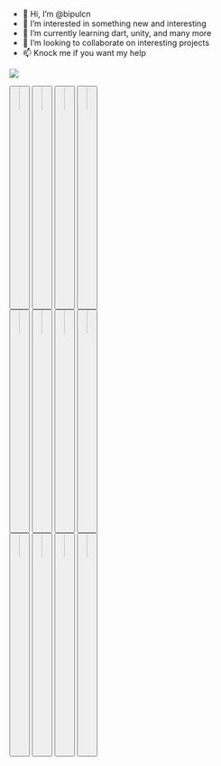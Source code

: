 - 👋 Hi, I’m @bipulcn
- 👀 I’m interested in something new and interesting
- 🌱 I’m currently learning dart, unity, and many more
- 💞️ I’m looking to collaborate on interesting projects
- 📫 Knock me if you want my help

<img src="https://github-readme-streak-stats.herokuapp.com/?user=bipulcn"/>


<button><img width="10%" src="https://img.shields.io/badge/-Python-61DAFB?logo=python&logoColor=white&logoWidth=30"></button>
<button><img width="10%" src="https://img.shields.io/badge/-DJango-61DAFB?logo=django&logoColor=white&logoWidth=30"></button>
<button><img width="10%" src="https://img.shields.io/badge/-MySQL-61DAFB?logo=mysql&logoColor=white&logoWidth=30"></button>
<button><img width="10%" src="https://img.shields.io/badge/-MongoDB-61DAFB?logo=mongodb&logoColor=white&logoWidth=30"></button>
<br />
<button><img width="10%" src="https://img.shields.io/badge/-React-61DAFB?logo=react&logoColor=white&logoWidth=30"></button>
<button><img width="10%" src="https://img.shields.io/badge/-GitHub-61DAFB?logo=github&logoColor=white&logoWidth=30"></button>
<button><img width="10%" src="https://img.shields.io/badge/-JavaScript-61DAFB?logo=javascript&logoColor=white&logoWidth=30"></button>
<button><img width="10%" src="https://img.shields.io/badge/-AngularJS-61DAFB?logo=angularjs&logoColor=white&logoWidth=30"></button><br>
<button><img width="10%" src="https://img.shields.io/badge/-Pandas-61DAFB?logo=pandas&logoColor=white&logoWidth=30"></button>
<button><img width="10%" src="https://img.shields.io/badge/-Numpy-61DAFB?logo=numpy&logoColor=white&logoWidth=30"></button>
<button><img width="10%" src="https://img.shields.io/badge/-SciPy-61DAFB?logo=scipy&logoColor=white&style=flat"></button>
<button><img width="10%" src="https://img.shields.io/badge/-TensorFlow-61DAFB?logo=tensorflow&logoColor=white&style=flat"></button>

<!---
bipulcn/bipulcn is a ✨ special ✨ repository because its `README.md` (this file) appears on your GitHub profile.
You can click the Preview link to take a look at your changes.
--->
